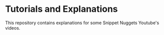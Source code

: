 # Tutorials and Explanations
This repository contains explanations for some Snippet Nuggets Youtube's videos.
